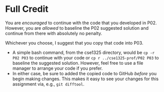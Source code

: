 Full Credit
===========

You are *encouraged* to continue with the code that you developed in P02. However, you are *allowed* to baseline the P02 suggested solution and continue from there with absolutely no penalty.

Whichever you choose, I suggest that you copy that code into P03. 

* A simple bash command, from the cse1325 directory, would be ``cp -r P02 P03`` to continue with your code or ``cp r ../cse1325-prof/P02 P03`` to baseline the suggested solution. However, feel free to use a file manager to arrange your code if you prefer.
* In either case, be sure to added the copied code to GitHub *before* you begin making changes. This makes it easy to see your changes for this assignment via, e.g., ``git difftool``.
